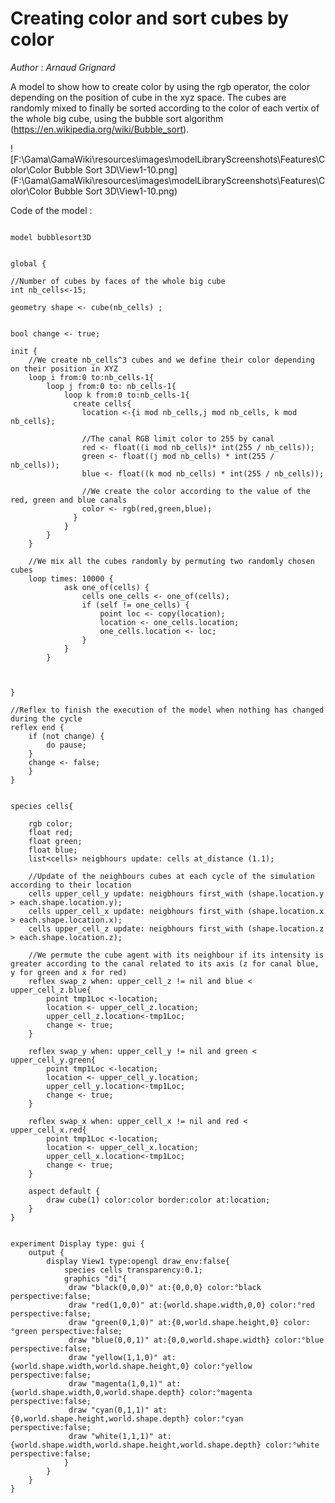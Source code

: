 [//]: # (keyword|operator_cube)
[//]: # (keyword|operator_copy)
[//]: # (keyword|operator_not)
[//]: # (keyword|constant_#magenta)
[//]: # (keyword|constant_#cyan)
[//]: # (keyword|concept_color)
[//]: # (keyword|concept_3d)
# Creating color and sort cubes by color


_Author :  Arnaud Grignard_

A model to show how to create color by using the rgb operator, the color depending on the position of cube in the xyz space. The cubes are randomly mixed to finally be sorted according to the color of each vertix of the whole big cube, using the bubble sort algorithm (https://en.wikipedia.org/wiki/Bubble_sort). 


![F:\Gama\GamaWiki\resources\images\modelLibraryScreenshots\Features\Color\Color Bubble Sort 3D\View1-10.png](F:\Gama\GamaWiki\resources\images\modelLibraryScreenshots\Features\Color\Color Bubble Sort 3D\View1-10.png)

Code of the model : 

```

model bubblesort3D


global {

//Number of cubes by faces of the whole big cube
int nb_cells<-15;

geometry shape <- cube(nb_cells) ;


bool change <- true;

init {
	//We create nb_cells^3 cubes and we define their color depending on their position in XYZ
	loop i from:0 to:nb_cells-1{
		loop j from:0 to: nb_cells-1{
			loop k from:0 to:nb_cells-1{
			  create cells{
				location <-{i mod nb_cells,j mod nb_cells, k mod nb_cells};
				
				//The canal RGB limit color to 255 by canal
				red <- float((i mod nb_cells)* int(255 / nb_cells));
				green <- float((j mod nb_cells) * int(255 / nb_cells));
				blue <- float((k mod nb_cells) * int(255 / nb_cells));
				
				//We create the color according to the value of the red, green and blue canals
				color <- rgb(red,green,blue);
			  }	
			}	
	    }
	}
	
	//We mix all the cubes randomly by permuting two randomly chosen cubes
	loop times: 10000 {
			ask one_of(cells) {
				cells one_cells <- one_of(cells);
				if (self != one_cells) {
					point loc <- copy(location);
					location <- one_cells.location;
					one_cells.location <- loc;
				}
			}
		}
	
		

}

//Reflex to finish the execution of the model when nothing has changed during the cycle
reflex end {
	if (not change) {
		do pause;	
	} 
	change <- false;
	}
}


species cells{

	rgb color;
	float red;
	float green;
	float blue;
	list<cells> neigbhours update: cells at_distance (1.1);
	
	//Update of the neighbours cubes at each cycle of the simulation according to their location
	cells upper_cell_y update: neigbhours first_with (shape.location.y > each.shape.location.y);
	cells upper_cell_x update: neigbhours first_with (shape.location.x > each.shape.location.x);
	cells upper_cell_z update: neigbhours first_with (shape.location.z > each.shape.location.z);
	
	//We permute the cube agent with its neighbour if its intensity is greater according to the canal related to its axis (z for canal blue, y for green and x for red)
	reflex swap_z when: upper_cell_z != nil and blue < upper_cell_z.blue{ 
		point tmp1Loc <-location;
		location <- upper_cell_z.location;  
    	upper_cell_z.location<-tmp1Loc; 	
	    change <- true;	
    }
	
	reflex swap_y when: upper_cell_y != nil and green < upper_cell_y.green{ 
		point tmp1Loc <-location;
		location <- upper_cell_y.location;  
    	upper_cell_y.location<-tmp1Loc; 	
	    change <- true;	
    }
    
    reflex swap_x when: upper_cell_x != nil and red < upper_cell_x.red{ 
		point tmp1Loc <-location;
		location <- upper_cell_x.location;  
    	upper_cell_x.location<-tmp1Loc; 	
	    change <- true;	
    }

	aspect default {
		draw cube(1) color:color border:color at:location;
	}	
}


experiment Display type: gui {
	output {
		display View1 type:opengl draw_env:false{
			species cells transparency:0.1;
			graphics "di"{
			 draw "black(0,0,0)" at:{0,0,0} color:°black perspective:false;
			 draw "red(1,0,0)" at:{world.shape.width,0,0} color:°red perspective:false;
			 draw "green(0,1,0)" at:{0,world.shape.height,0} color:°green perspective:false;
			 draw "blue(0,0,1)" at:{0,0,world.shape.width} color:°blue perspective:false;
			 draw "yellow(1,1,0)" at:{world.shape.width,world.shape.height,0} color:°yellow perspective:false;
			 draw "magenta(1,0,1)" at:{world.shape.width,0,world.shape.depth} color:°magenta perspective:false;
			 draw "cyan(0,1,1)" at:{0,world.shape.height,world.shape.depth} color:°cyan perspective:false;
			 draw "white(1,1,1)" at:{world.shape.width,world.shape.height,world.shape.depth} color:°white perspective:false;	
			}
		}
	}
}
```
